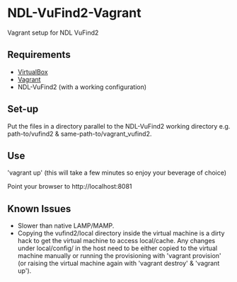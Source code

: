 # NDL-VuFind2-Vagrant
Vagrant setup for NDL VuFind2

Requirements
------------
- <a href="https://www.virtualbox.org">VirtualBox</a>
- <a href="https://www.vagrantup.com">Vagrant</a>
- NDL-VuFind2 (with a working configuration)

Set-up
------
Put the files in a directory parallel to the NDL-VuFind2 working directory e.g. path-to/vufind2 & same-path-to/vagrant_vufind2.

Use
---
'vagrant up' (this will take a few minutes so enjoy your beverage of choice)

Point your browser to http://localhost:8081

Known Issues
------------
- Slower than native LAMP/MAMP.
- Copying the vufind2/local directory inside the virtual machine is a dirty hack to get the virtual machine to access local/cache. Any changes under local/config/ in the host need to be either copied to the virtual machine manually or running the provisioning with 'vagrant provision' (or raising the virtual machine again with 'vagrant destroy' & 'vagrant up'). 
